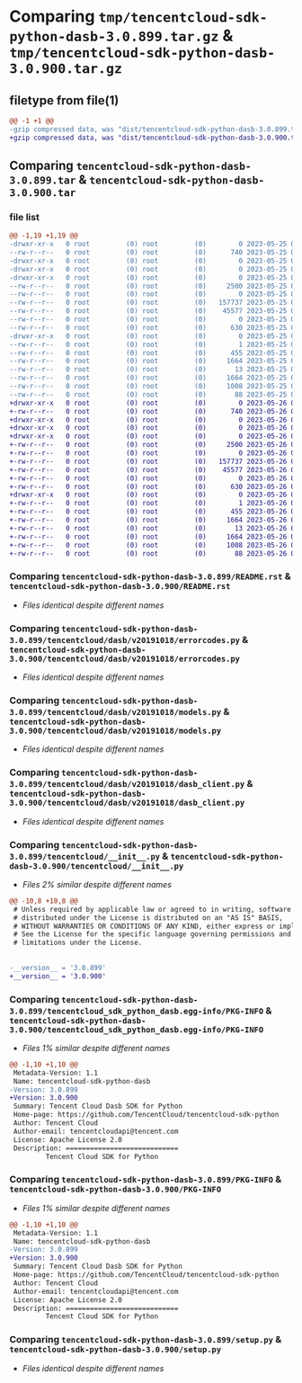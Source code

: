 # Comparing `tmp/tencentcloud-sdk-python-dasb-3.0.899.tar.gz` & `tmp/tencentcloud-sdk-python-dasb-3.0.900.tar.gz`

## filetype from file(1)

```diff
@@ -1 +1 @@
-gzip compressed data, was "dist/tencentcloud-sdk-python-dasb-3.0.899.tar", last modified: Thu May 25 00:24:04 2023, max compression
+gzip compressed data, was "dist/tencentcloud-sdk-python-dasb-3.0.900.tar", last modified: Fri May 26 02:16:07 2023, max compression
```

## Comparing `tencentcloud-sdk-python-dasb-3.0.899.tar` & `tencentcloud-sdk-python-dasb-3.0.900.tar`

### file list

```diff
@@ -1,19 +1,19 @@
-drwxr-xr-x   0 root         (0) root         (0)        0 2023-05-25 00:24:04.000000 tencentcloud-sdk-python-dasb-3.0.899/
--rw-r--r--   0 root         (0) root         (0)      740 2023-05-25 00:24:04.000000 tencentcloud-sdk-python-dasb-3.0.899/README.rst
-drwxr-xr-x   0 root         (0) root         (0)        0 2023-05-25 00:24:04.000000 tencentcloud-sdk-python-dasb-3.0.899/tencentcloud/
-drwxr-xr-x   0 root         (0) root         (0)        0 2023-05-25 00:24:04.000000 tencentcloud-sdk-python-dasb-3.0.899/tencentcloud/dasb/
-drwxr-xr-x   0 root         (0) root         (0)        0 2023-05-25 00:24:04.000000 tencentcloud-sdk-python-dasb-3.0.899/tencentcloud/dasb/v20191018/
--rw-r--r--   0 root         (0) root         (0)     2500 2023-05-25 00:24:04.000000 tencentcloud-sdk-python-dasb-3.0.899/tencentcloud/dasb/v20191018/errorcodes.py
--rw-r--r--   0 root         (0) root         (0)        0 2023-05-25 00:24:04.000000 tencentcloud-sdk-python-dasb-3.0.899/tencentcloud/dasb/v20191018/__init__.py
--rw-r--r--   0 root         (0) root         (0)   157737 2023-05-25 00:24:04.000000 tencentcloud-sdk-python-dasb-3.0.899/tencentcloud/dasb/v20191018/models.py
--rw-r--r--   0 root         (0) root         (0)    45577 2023-05-25 00:24:04.000000 tencentcloud-sdk-python-dasb-3.0.899/tencentcloud/dasb/v20191018/dasb_client.py
--rw-r--r--   0 root         (0) root         (0)        0 2023-05-25 00:24:04.000000 tencentcloud-sdk-python-dasb-3.0.899/tencentcloud/dasb/__init__.py
--rw-r--r--   0 root         (0) root         (0)      630 2023-05-25 00:24:04.000000 tencentcloud-sdk-python-dasb-3.0.899/tencentcloud/__init__.py
-drwxr-xr-x   0 root         (0) root         (0)        0 2023-05-25 00:24:04.000000 tencentcloud-sdk-python-dasb-3.0.899/tencentcloud_sdk_python_dasb.egg-info/
--rw-r--r--   0 root         (0) root         (0)        1 2023-05-25 00:24:04.000000 tencentcloud-sdk-python-dasb-3.0.899/tencentcloud_sdk_python_dasb.egg-info/dependency_links.txt
--rw-r--r--   0 root         (0) root         (0)      455 2023-05-25 00:24:04.000000 tencentcloud-sdk-python-dasb-3.0.899/tencentcloud_sdk_python_dasb.egg-info/SOURCES.txt
--rw-r--r--   0 root         (0) root         (0)     1664 2023-05-25 00:24:04.000000 tencentcloud-sdk-python-dasb-3.0.899/tencentcloud_sdk_python_dasb.egg-info/PKG-INFO
--rw-r--r--   0 root         (0) root         (0)       13 2023-05-25 00:24:04.000000 tencentcloud-sdk-python-dasb-3.0.899/tencentcloud_sdk_python_dasb.egg-info/top_level.txt
--rw-r--r--   0 root         (0) root         (0)     1664 2023-05-25 00:24:04.000000 tencentcloud-sdk-python-dasb-3.0.899/PKG-INFO
--rw-r--r--   0 root         (0) root         (0)     1008 2023-05-25 00:24:04.000000 tencentcloud-sdk-python-dasb-3.0.899/setup.py
--rw-r--r--   0 root         (0) root         (0)       88 2023-05-25 00:24:04.000000 tencentcloud-sdk-python-dasb-3.0.899/setup.cfg
+drwxr-xr-x   0 root         (0) root         (0)        0 2023-05-26 02:16:07.000000 tencentcloud-sdk-python-dasb-3.0.900/
+-rw-r--r--   0 root         (0) root         (0)      740 2023-05-26 02:16:07.000000 tencentcloud-sdk-python-dasb-3.0.900/README.rst
+drwxr-xr-x   0 root         (0) root         (0)        0 2023-05-26 02:16:07.000000 tencentcloud-sdk-python-dasb-3.0.900/tencentcloud/
+drwxr-xr-x   0 root         (0) root         (0)        0 2023-05-26 02:16:07.000000 tencentcloud-sdk-python-dasb-3.0.900/tencentcloud/dasb/
+drwxr-xr-x   0 root         (0) root         (0)        0 2023-05-26 02:16:07.000000 tencentcloud-sdk-python-dasb-3.0.900/tencentcloud/dasb/v20191018/
+-rw-r--r--   0 root         (0) root         (0)     2500 2023-05-26 02:16:07.000000 tencentcloud-sdk-python-dasb-3.0.900/tencentcloud/dasb/v20191018/errorcodes.py
+-rw-r--r--   0 root         (0) root         (0)        0 2023-05-26 02:16:07.000000 tencentcloud-sdk-python-dasb-3.0.900/tencentcloud/dasb/v20191018/__init__.py
+-rw-r--r--   0 root         (0) root         (0)   157737 2023-05-26 02:16:07.000000 tencentcloud-sdk-python-dasb-3.0.900/tencentcloud/dasb/v20191018/models.py
+-rw-r--r--   0 root         (0) root         (0)    45577 2023-05-26 02:16:07.000000 tencentcloud-sdk-python-dasb-3.0.900/tencentcloud/dasb/v20191018/dasb_client.py
+-rw-r--r--   0 root         (0) root         (0)        0 2023-05-26 02:16:07.000000 tencentcloud-sdk-python-dasb-3.0.900/tencentcloud/dasb/__init__.py
+-rw-r--r--   0 root         (0) root         (0)      630 2023-05-26 02:16:07.000000 tencentcloud-sdk-python-dasb-3.0.900/tencentcloud/__init__.py
+drwxr-xr-x   0 root         (0) root         (0)        0 2023-05-26 02:16:07.000000 tencentcloud-sdk-python-dasb-3.0.900/tencentcloud_sdk_python_dasb.egg-info/
+-rw-r--r--   0 root         (0) root         (0)        1 2023-05-26 02:16:07.000000 tencentcloud-sdk-python-dasb-3.0.900/tencentcloud_sdk_python_dasb.egg-info/dependency_links.txt
+-rw-r--r--   0 root         (0) root         (0)      455 2023-05-26 02:16:07.000000 tencentcloud-sdk-python-dasb-3.0.900/tencentcloud_sdk_python_dasb.egg-info/SOURCES.txt
+-rw-r--r--   0 root         (0) root         (0)     1664 2023-05-26 02:16:07.000000 tencentcloud-sdk-python-dasb-3.0.900/tencentcloud_sdk_python_dasb.egg-info/PKG-INFO
+-rw-r--r--   0 root         (0) root         (0)       13 2023-05-26 02:16:07.000000 tencentcloud-sdk-python-dasb-3.0.900/tencentcloud_sdk_python_dasb.egg-info/top_level.txt
+-rw-r--r--   0 root         (0) root         (0)     1664 2023-05-26 02:16:07.000000 tencentcloud-sdk-python-dasb-3.0.900/PKG-INFO
+-rw-r--r--   0 root         (0) root         (0)     1008 2023-05-26 02:16:07.000000 tencentcloud-sdk-python-dasb-3.0.900/setup.py
+-rw-r--r--   0 root         (0) root         (0)       88 2023-05-26 02:16:07.000000 tencentcloud-sdk-python-dasb-3.0.900/setup.cfg
```

### Comparing `tencentcloud-sdk-python-dasb-3.0.899/README.rst` & `tencentcloud-sdk-python-dasb-3.0.900/README.rst`

 * *Files identical despite different names*

### Comparing `tencentcloud-sdk-python-dasb-3.0.899/tencentcloud/dasb/v20191018/errorcodes.py` & `tencentcloud-sdk-python-dasb-3.0.900/tencentcloud/dasb/v20191018/errorcodes.py`

 * *Files identical despite different names*

### Comparing `tencentcloud-sdk-python-dasb-3.0.899/tencentcloud/dasb/v20191018/models.py` & `tencentcloud-sdk-python-dasb-3.0.900/tencentcloud/dasb/v20191018/models.py`

 * *Files identical despite different names*

### Comparing `tencentcloud-sdk-python-dasb-3.0.899/tencentcloud/dasb/v20191018/dasb_client.py` & `tencentcloud-sdk-python-dasb-3.0.900/tencentcloud/dasb/v20191018/dasb_client.py`

 * *Files identical despite different names*

### Comparing `tencentcloud-sdk-python-dasb-3.0.899/tencentcloud/__init__.py` & `tencentcloud-sdk-python-dasb-3.0.900/tencentcloud/__init__.py`

 * *Files 2% similar despite different names*

```diff
@@ -10,8 +10,8 @@
 # Unless required by applicable law or agreed to in writing, software
 # distributed under the License is distributed on an "AS IS" BASIS,
 # WITHOUT WARRANTIES OR CONDITIONS OF ANY KIND, either express or implied.
 # See the License for the specific language governing permissions and
 # limitations under the License.
 
 
-__version__ = '3.0.899'
+__version__ = '3.0.900'
```

### Comparing `tencentcloud-sdk-python-dasb-3.0.899/tencentcloud_sdk_python_dasb.egg-info/PKG-INFO` & `tencentcloud-sdk-python-dasb-3.0.900/tencentcloud_sdk_python_dasb.egg-info/PKG-INFO`

 * *Files 1% similar despite different names*

```diff
@@ -1,10 +1,10 @@
 Metadata-Version: 1.1
 Name: tencentcloud-sdk-python-dasb
-Version: 3.0.899
+Version: 3.0.900
 Summary: Tencent Cloud Dasb SDK for Python
 Home-page: https://github.com/TencentCloud/tencentcloud-sdk-python
 Author: Tencent Cloud
 Author-email: tencentcloudapi@tencent.com
 License: Apache License 2.0
 Description: ============================
         Tencent Cloud SDK for Python
```

### Comparing `tencentcloud-sdk-python-dasb-3.0.899/PKG-INFO` & `tencentcloud-sdk-python-dasb-3.0.900/PKG-INFO`

 * *Files 1% similar despite different names*

```diff
@@ -1,10 +1,10 @@
 Metadata-Version: 1.1
 Name: tencentcloud-sdk-python-dasb
-Version: 3.0.899
+Version: 3.0.900
 Summary: Tencent Cloud Dasb SDK for Python
 Home-page: https://github.com/TencentCloud/tencentcloud-sdk-python
 Author: Tencent Cloud
 Author-email: tencentcloudapi@tencent.com
 License: Apache License 2.0
 Description: ============================
         Tencent Cloud SDK for Python
```

### Comparing `tencentcloud-sdk-python-dasb-3.0.899/setup.py` & `tencentcloud-sdk-python-dasb-3.0.900/setup.py`

 * *Files identical despite different names*

